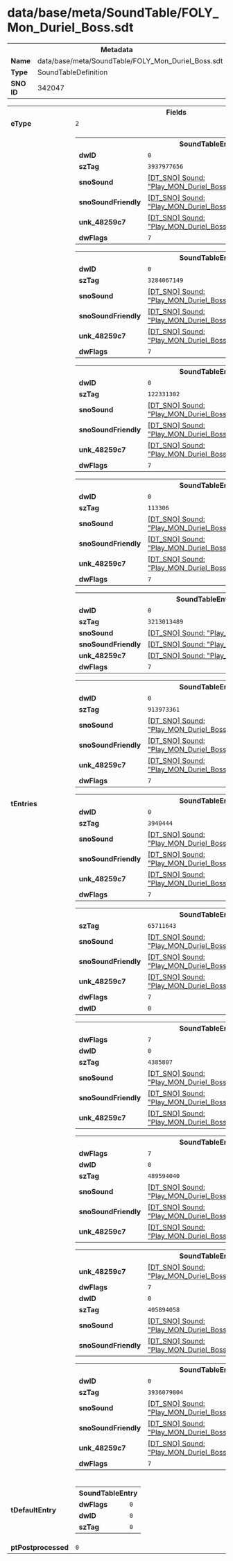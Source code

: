<h1>data/base/meta/SoundTable/FOLY_Mon_Duriel_Boss.sdt</h1><table><tr><th colspan="100%">Metadata</th></tr><tr><td><b>Name</b></td><td>data/base/meta/SoundTable/FOLY_Mon_Duriel_Boss.sdt</td></tr><tr><td><b>Type</b></td><td>SoundTableDefinition</td></tr><tr><td><b>SNO ID</b></td><td>342047</td></tr></table>

<table><tr><th colspan="100%">Fields</th></tr><tr><td><b>eType</b></td><td><code>2</code></td></tr><tr><td><b>tEntries</b></td><td><table><tr><th colspan="100%">SoundTableEntry</th></tr><tr><td><b>dwID</b></td><td><code>0</code></td></tr><tr><td><b>szTag</b></td><td><code>3937977656</code></td></tr><tr><td><b>snoSound</b></td><td><a href="..\Sound\Play_MON_Duriel_Boss_Foley_Arm_Mvts_3P.snd.md">[DT_SNO] Sound: "Play_MON_Duriel_Boss_Foley_Arm_Mvts_3P"</a></td></tr><tr><td><b>snoSoundFriendly</b></td><td><a href="..\Sound\Play_MON_Duriel_Boss_Foley_Arm_Mvts_3P.snd.md">[DT_SNO] Sound: "Play_MON_Duriel_Boss_Foley_Arm_Mvts_3P"</a></td></tr><tr><td><b>unk_48259c7</b></td><td><a href="..\Sound\Play_MON_Duriel_Boss_Foley_Arm_Mvts_3P.snd.md">[DT_SNO] Sound: "Play_MON_Duriel_Boss_Foley_Arm_Mvts_3P"</a></td></tr><tr><td><b>dwFlags</b></td><td><code>7</code></td></tr></table>


<table><tr><th colspan="100%">SoundTableEntry</th></tr><tr><td><b>dwID</b></td><td><code>0</code></td></tr><tr><td><b>szTag</b></td><td><code>3284067149</code></td></tr><tr><td><b>snoSound</b></td><td><a href="..\Sound\Play_MON_Duriel_Boss_Foley_Bodyfall_3P.snd.md">[DT_SNO] Sound: "Play_MON_Duriel_Boss_Foley_Bodyfall_3P"</a></td></tr><tr><td><b>snoSoundFriendly</b></td><td><a href="..\Sound\Play_MON_Duriel_Boss_Foley_Bodyfall_3P.snd.md">[DT_SNO] Sound: "Play_MON_Duriel_Boss_Foley_Bodyfall_3P"</a></td></tr><tr><td><b>unk_48259c7</b></td><td><a href="..\Sound\Play_MON_Duriel_Boss_Foley_Bodyfall_3P.snd.md">[DT_SNO] Sound: "Play_MON_Duriel_Boss_Foley_Bodyfall_3P"</a></td></tr><tr><td><b>dwFlags</b></td><td><code>7</code></td></tr></table>


<table><tr><th colspan="100%">SoundTableEntry</th></tr><tr><td><b>dwID</b></td><td><code>0</code></td></tr><tr><td><b>szTag</b></td><td><code>122331302</code></td></tr><tr><td><b>snoSound</b></td><td><a href="..\Sound\Play_MON_Duriel_Boss_Foley_Death_Bone_Gore_3P.snd.md">[DT_SNO] Sound: "Play_MON_Duriel_Boss_Foley_Death_Bone_Gore_3P"</a></td></tr><tr><td><b>snoSoundFriendly</b></td><td><a href="..\Sound\Play_MON_Duriel_Boss_Foley_Death_Bone_Gore_3P.snd.md">[DT_SNO] Sound: "Play_MON_Duriel_Boss_Foley_Death_Bone_Gore_3P"</a></td></tr><tr><td><b>unk_48259c7</b></td><td><a href="..\Sound\Play_MON_Duriel_Boss_Foley_Death_Bone_Gore_3P.snd.md">[DT_SNO] Sound: "Play_MON_Duriel_Boss_Foley_Death_Bone_Gore_3P"</a></td></tr><tr><td><b>dwFlags</b></td><td><code>7</code></td></tr></table>


<table><tr><th colspan="100%">SoundTableEntry</th></tr><tr><td><b>dwID</b></td><td><code>0</code></td></tr><tr><td><b>szTag</b></td><td><code>113306</code></td></tr><tr><td><b>snoSound</b></td><td><a href="..\Sound\Play_MON_Duriel_Boss_Foley_Eating_3P.snd.md">[DT_SNO] Sound: "Play_MON_Duriel_Boss_Foley_Eating_3P"</a></td></tr><tr><td><b>snoSoundFriendly</b></td><td><a href="..\Sound\Play_MON_Duriel_Boss_Foley_Eating_3P.snd.md">[DT_SNO] Sound: "Play_MON_Duriel_Boss_Foley_Eating_3P"</a></td></tr><tr><td><b>unk_48259c7</b></td><td><a href="..\Sound\Play_MON_Duriel_Boss_Foley_Eating_3P.snd.md">[DT_SNO] Sound: "Play_MON_Duriel_Boss_Foley_Eating_3P"</a></td></tr><tr><td><b>dwFlags</b></td><td><code>7</code></td></tr></table>


<table><tr><th colspan="100%">SoundTableEntry</th></tr><tr><td><b>dwID</b></td><td><code>0</code></td></tr><tr><td><b>szTag</b></td><td><code>3213013489</code></td></tr><tr><td><b>snoSound</b></td><td><a href="..\Sound\Play_MON_Duriel_Boss_FS_Walk_3P.snd.md">[DT_SNO] Sound: "Play_MON_Duriel_Boss_FS_Walk_3P"</a></td></tr><tr><td><b>snoSoundFriendly</b></td><td><a href="..\Sound\Play_MON_Duriel_Boss_FS_Walk_3P.snd.md">[DT_SNO] Sound: "Play_MON_Duriel_Boss_FS_Walk_3P"</a></td></tr><tr><td><b>unk_48259c7</b></td><td><a href="..\Sound\Play_MON_Duriel_Boss_FS_Walk_3P.snd.md">[DT_SNO] Sound: "Play_MON_Duriel_Boss_FS_Walk_3P"</a></td></tr><tr><td><b>dwFlags</b></td><td><code>7</code></td></tr></table>


<table><tr><th colspan="100%">SoundTableEntry</th></tr><tr><td><b>dwID</b></td><td><code>0</code></td></tr><tr><td><b>szTag</b></td><td><code>913973361</code></td></tr><tr><td><b>snoSound</b></td><td><a href="..\Sound\Play_MON_Duriel_Boss_Foley_Body_Mvts_Turn_3P.snd.md">[DT_SNO] Sound: "Play_MON_Duriel_Boss_Foley_Body_Mvts_Turn_3P"</a></td></tr><tr><td><b>snoSoundFriendly</b></td><td><a href="..\Sound\Play_MON_Duriel_Boss_Foley_Body_Mvts_Turn_3P.snd.md">[DT_SNO] Sound: "Play_MON_Duriel_Boss_Foley_Body_Mvts_Turn_3P"</a></td></tr><tr><td><b>unk_48259c7</b></td><td><a href="..\Sound\Play_MON_Duriel_Boss_Foley_Body_Mvts_Turn_3P.snd.md">[DT_SNO] Sound: "Play_MON_Duriel_Boss_Foley_Body_Mvts_Turn_3P"</a></td></tr><tr><td><b>dwFlags</b></td><td><code>7</code></td></tr></table>


<table><tr><th colspan="100%">SoundTableEntry</th></tr><tr><td><b>dwID</b></td><td><code>0</code></td></tr><tr><td><b>szTag</b></td><td><code>3940444</code></td></tr><tr><td><b>snoSound</b></td><td><a href="..\Sound\Play_MON_Duriel_Boss_Foley_Emerge_3P.snd.md">[DT_SNO] Sound: "Play_MON_Duriel_Boss_Foley_Emerge_3P"</a></td></tr><tr><td><b>snoSoundFriendly</b></td><td><a href="..\Sound\Play_MON_Duriel_Boss_Foley_Emerge_3P.snd.md">[DT_SNO] Sound: "Play_MON_Duriel_Boss_Foley_Emerge_3P"</a></td></tr><tr><td><b>unk_48259c7</b></td><td><a href="..\Sound\Play_MON_Duriel_Boss_Foley_Emerge_3P.snd.md">[DT_SNO] Sound: "Play_MON_Duriel_Boss_Foley_Emerge_3P"</a></td></tr><tr><td><b>dwFlags</b></td><td><code>7</code></td></tr></table>


<table><tr><th colspan="100%">SoundTableEntry</th></tr><tr><td><b>szTag</b></td><td><code>65711643</code></td></tr><tr><td><b>snoSound</b></td><td><a href="..\Sound\Play_MON_Duriel_Boss_Foley_Back_Explosion_3P.snd.md">[DT_SNO] Sound: "Play_MON_Duriel_Boss_Foley_Back_Explosion_3P"</a></td></tr><tr><td><b>snoSoundFriendly</b></td><td><a href="..\Sound\Play_MON_Duriel_Boss_Foley_Back_Explosion_3P.snd.md">[DT_SNO] Sound: "Play_MON_Duriel_Boss_Foley_Back_Explosion_3P"</a></td></tr><tr><td><b>unk_48259c7</b></td><td><a href="..\Sound\Play_MON_Duriel_Boss_Foley_Back_Explosion_3P.snd.md">[DT_SNO] Sound: "Play_MON_Duriel_Boss_Foley_Back_Explosion_3P"</a></td></tr><tr><td><b>dwFlags</b></td><td><code>7</code></td></tr><tr><td><b>dwID</b></td><td><code>0</code></td></tr></table>


<table><tr><th colspan="100%">SoundTableEntry</th></tr><tr><td><b>dwFlags</b></td><td><code>7</code></td></tr><tr><td><b>dwID</b></td><td><code>0</code></td></tr><tr><td><b>szTag</b></td><td><code>4385807</code></td></tr><tr><td><b>snoSound</b></td><td><a href="..\Sound\Play_MON_Duriel_Boss_Foley_Body_Mvts_3P.snd.md">[DT_SNO] Sound: "Play_MON_Duriel_Boss_Foley_Body_Mvts_3P"</a></td></tr><tr><td><b>snoSoundFriendly</b></td><td><a href="..\Sound\Play_MON_Duriel_Boss_Foley_Body_Mvts_3P.snd.md">[DT_SNO] Sound: "Play_MON_Duriel_Boss_Foley_Body_Mvts_3P"</a></td></tr><tr><td><b>unk_48259c7</b></td><td><a href="..\Sound\Play_MON_Duriel_Boss_Foley_Body_Mvts_3P.snd.md">[DT_SNO] Sound: "Play_MON_Duriel_Boss_Foley_Body_Mvts_3P"</a></td></tr></table>


<table><tr><th colspan="100%">SoundTableEntry</th></tr><tr><td><b>dwFlags</b></td><td><code>7</code></td></tr><tr><td><b>dwID</b></td><td><code>0</code></td></tr><tr><td><b>szTag</b></td><td><code>489594040</code></td></tr><tr><td><b>snoSound</b></td><td><a href="..\Sound\Play_MON_Duriel_Boss_Foley_Attack_Whoosh_Small_3P.snd.md">[DT_SNO] Sound: "Play_MON_Duriel_Boss_Foley_Attack_Whoosh_Small_3P"</a></td></tr><tr><td><b>snoSoundFriendly</b></td><td><a href="..\Sound\Play_MON_Duriel_Boss_Foley_Attack_Whoosh_Small_3P.snd.md">[DT_SNO] Sound: "Play_MON_Duriel_Boss_Foley_Attack_Whoosh_Small_3P"</a></td></tr><tr><td><b>unk_48259c7</b></td><td><a href="..\Sound\Play_MON_Duriel_Boss_Foley_Attack_Whoosh_Small_3P.snd.md">[DT_SNO] Sound: "Play_MON_Duriel_Boss_Foley_Attack_Whoosh_Small_3P"</a></td></tr></table>


<table><tr><th colspan="100%">SoundTableEntry</th></tr><tr><td><b>unk_48259c7</b></td><td><a href="..\Sound\Play_MON_Duriel_Boss_Foley_Attack_Whoosh_3P.snd.md">[DT_SNO] Sound: "Play_MON_Duriel_Boss_Foley_Attack_Whoosh_3P"</a></td></tr><tr><td><b>dwFlags</b></td><td><code>7</code></td></tr><tr><td><b>dwID</b></td><td><code>0</code></td></tr><tr><td><b>szTag</b></td><td><code>405894058</code></td></tr><tr><td><b>snoSound</b></td><td><a href="..\Sound\Play_MON_Duriel_Boss_Foley_Attack_Whoosh_3P.snd.md">[DT_SNO] Sound: "Play_MON_Duriel_Boss_Foley_Attack_Whoosh_3P"</a></td></tr><tr><td><b>snoSoundFriendly</b></td><td><a href="..\Sound\Play_MON_Duriel_Boss_Foley_Attack_Whoosh_3P.snd.md">[DT_SNO] Sound: "Play_MON_Duriel_Boss_Foley_Attack_Whoosh_3P"</a></td></tr></table>


<table><tr><th colspan="100%">SoundTableEntry</th></tr><tr><td><b>dwID</b></td><td><code>0</code></td></tr><tr><td><b>szTag</b></td><td><code>3936079804</code></td></tr><tr><td><b>snoSound</b></td><td><a href="..\Sound\Play_MON_Duriel_Boss_Foley_Attack_Whoosh_Large_3P.snd.md">[DT_SNO] Sound: "Play_MON_Duriel_Boss_Foley_Attack_Whoosh_Large_3P"</a></td></tr><tr><td><b>snoSoundFriendly</b></td><td><a href="..\Sound\Play_MON_Duriel_Boss_Foley_Attack_Whoosh_Large_3P.snd.md">[DT_SNO] Sound: "Play_MON_Duriel_Boss_Foley_Attack_Whoosh_Large_3P"</a></td></tr><tr><td><b>unk_48259c7</b></td><td><a href="..\Sound\Play_MON_Duriel_Boss_Foley_Attack_Whoosh_Large_3P.snd.md">[DT_SNO] Sound: "Play_MON_Duriel_Boss_Foley_Attack_Whoosh_Large_3P"</a></td></tr><tr><td><b>dwFlags</b></td><td><code>7</code></td></tr></table>


</td></tr><tr><td><b>tDefaultEntry</b></td><td><table><tr><th colspan="100%">SoundTableEntry</th></tr><tr><td><b>dwFlags</b></td><td><code>0</code></td></tr><tr><td><b>dwID</b></td><td><code>0</code></td></tr><tr><td><b>szTag</b></td><td><code>0</code></td></tr></table>

</td></tr><tr><td><b>ptPostprocessed</b></td><td><code>0</code></td></tr></table>

